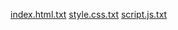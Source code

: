 [index.html.txt](https://github.com/user-attachments/files/21339962/index.html.txt)
[style.css.txt](https://github.com/user-attachments/files/21339963/style.css.txt)
[script.js.txt](https://github.com/user-attachments/files/21339965/script.js.txt)
